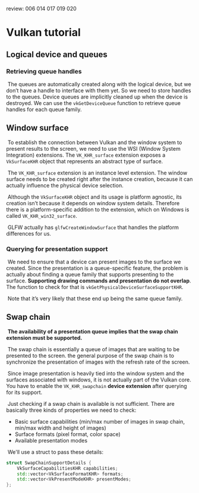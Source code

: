 review: 006 014 017 019 020

# Vulkan tutorial

## Logical device and queues

### Retrieving queue handles

​	The queues are automatically created along with the logical device, but we don’t have a handle to interface with them yet. So we need to store handles to the queues. Device queues are implicitly cleaned up when the device is destroyed. We can use the `vkGetDeviceQueue` function to retrieve queue handles for each queue family.

## Window surface

​	To establish the connection between Vulkan and the window system to present results to the screen, we need to use the WSI (Window System Integration) extensions. The `VK_KHR_surface` extension exposes a `VkSurfaceKHR` object that represents an abstract type of surface.

​	The `VK_KHR_surface` extension is an instance level extension. The window surface needs to be created right after the instance creation, because it can actually influence the physical device selection.

​	Although the `VkSurfaceKHR` object and its usage is platform agnostic, its creation isn’t because it depends on window system details. Therefore there is a platform-specific addition to the extension, which on Windows is called `VK_KHR_win32_surface`.

​	GLFW actually has `glfwCreateWindowSurface` that handles the platform differences for us.

### Querying for presentation support

​	We need to ensure that a device can present images to the surface we created. Since the presentation is a queue-specific feature, the problem is actually about finding a queue family that supports presenting to the surface. **Supporting drawing commands and presentation do not overlap**. The function to check for that is `vkGetPhysicalDeviceSurfaceSupportKHR`.

​	Note that it’s very likely that these end up being the same queue family.

## Swap chain

​	**The availability of a presentation queue implies that the swap chain extension must be supported.**

​	The swap chain is essentially a queue of images that are waiting to be presented to the screen. the general purpose of the swap chain is to synchronize the presentation of images with the refresh rate of the screen.

​	Since image presentation is heavily tied into the window system and the surfaces associated with windows, it is not actually part of the Vulkan core. You have to enable the `VK_KHR_swapchain` **device extension** after querying for its support.

​	Just checking if a swap chain is available is not sufficient. There are basically three kinds of properties we need to check:

- Basic surface capabilities (min/max number of images in swap chain, min/max width and height of images)
- Surface formats (pixel format, color space)
- Available presentation modes

​	We'll use a struct to pass these details:

```c++
struct SwapChainSupportDetails {
	VkSurfaceCapabilitiesKHR capabilities;
    std::vector<VkSurfaceFormatKHR> formats;
    std::vector<VkPresentModeKHR> presentModes;
};
```

